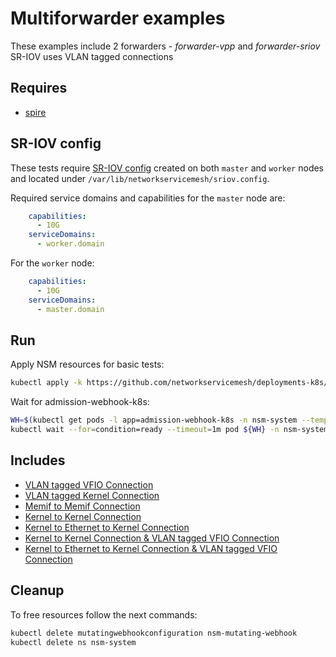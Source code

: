 # Multiforwarder examples
These examples include 2 forwarders - _forwarder-vpp_ and _forwarder-sriov_
SR-IOV uses VLAN tagged connections

## Requires

- [spire](../spire/single_cluster)

## SR-IOV config

These tests require [SR-IOV config](../../doc/SRIOV_config.md) created on both `master` and `worker` nodes and located
under `/var/lib/networkservicemesh/sriov.config`.

Required service domains and capabilities for the `master` node are:
```yaml
    capabilities:
      - 10G
    serviceDomains:
      - worker.domain
```
For the `worker` node:
```yaml
    capabilities:
      - 10G
    serviceDomains:
      - master.domain
```

## Run

Apply NSM resources for basic tests:
```bash
kubectl apply -k https://github.com/networkservicemesh/deployments-k8s/examples/multiforwarder?ref=49060ed9c95e96e443bd8c70fa85a7ba65566dc5
```

Wait for admission-webhook-k8s:

```bash
WH=$(kubectl get pods -l app=admission-webhook-k8s -n nsm-system --template '{{range .items}}{{.metadata.name}}{{"\n"}}{{end}}')
kubectl wait --for=condition=ready --timeout=1m pod ${WH} -n nsm-system
```

## Includes

- [VLAN tagged VFIO Connection](../use-cases/Vfio2NoopVlanTag)
- [VLAN tagged Kernel Connection](../use-cases/SriovKernel2NoopVlanTag)
- [Memif to Memif Connection](../use-cases/Memif2Memif)
- [Kernel to Kernel Connection](../use-cases/Kernel2Kernel)
- [Kernel to Ethernet to Kernel Connection](../use-cases/Kernel2Ethernet2Kernel)
- [Kernel to Kernel Connection & VLAN tagged VFIO Connection](../use-cases/Kernel2Kernel_Vfio2NoopVlanTag)
- [Kernel to Ethernet to Kernel Connection & VLAN tagged VFIO Connection](../use-cases/Kernel2Ethernet2Kernel_Vfio2NoopVlanTag)


## Cleanup

To free resources follow the next commands:

```bash
kubectl delete mutatingwebhookconfiguration nsm-mutating-webhook
kubectl delete ns nsm-system
```

